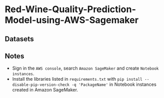 # Red-Wine-Quality-Prediction-Model-using-AWS-Sagemaker
## Datasets
## Notes
- Sign in the ```AWS console```, search ```Amazon SageMaker``` and create ```Notebook instances```.
- Install the libraries listed in ```requirements.txt``` with ```pip install --disable-pip-version-check -q 'PackageName'``` in Notebook instances created in Amazon SageMaker.  
